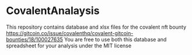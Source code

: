 # CovalentAnalaysis
This repository contains database and xlsx files for the covalent nft bounty https://gitcoin.co/issue/covalenthq/covalent-gitcoin-bounties/18/100027635
You are free to use both this database and spreadsheet for your analysis under the MIT license
